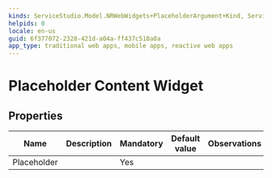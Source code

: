 ```yaml
---
kinds: ServiceStudio.Model.NRWebWidgets+PlaceholderArgument+Kind, ServiceStudio.Model.WebWidgets+PlaceholderArgument+Kind, ServiceStudio.Model.NRWebWidgets+ReferencePlaceholderArgument+Kind, ServiceStudio.Model.WebWidgets+ReferencePlaceholderArgument+Kind
helpids: 0
locale: en-us
guid: 6f377072-2328-421d-a04a-ff437c518a8a
app_type: traditional web apps, mobile apps, reactive web apps
---
```


# Placeholder Content Widget


## Properties

<table markdown="1">
<thead>
<tr>
<th>Name</th>
<th>Description</th>
<th>Mandatory</th>
<th>Default value</th>
<th>Observations</th>
</tr>
</thead>
<tbody>
<tr>
<td title="Placeholder">Placeholder</td>
<td></td>
<td>Yes</td>
<td></td>
<td></td>
</tr>
</tbody>
</table>

